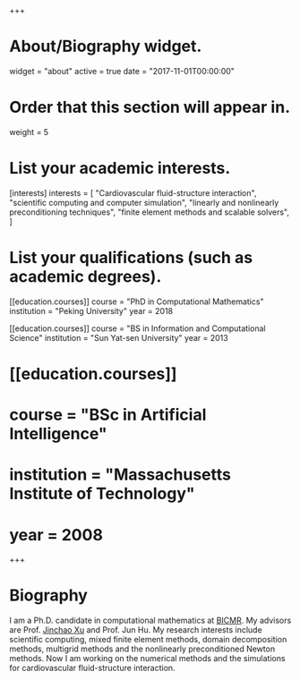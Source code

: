 +++
# About/Biography widget.
widget = "about"
active = true
date = "2017-11-01T00:00:00"

# Order that this section will appear in.
weight = 5

# List your academic interests.
[interests]
  interests = [
    "Cardiovascular fluid-structure interaction",
    "scientific computing and computer simulation",
    "linearly and nonlinearly preconditioning techniques",
    "finite element methods and scalable solvers",
  ]

# List your qualifications (such as academic degrees).
[[education.courses]]
  course = "PhD in Computational Mathematics"
  institution = "Peking University"
  year = 2018

[[education.courses]]
  course = "BS in Information and Computational Science"
  institution = "Sun Yat-sen University"
  year = 2013

# [[education.courses]]
#  course = "BSc in Artificial Intelligence"
#  institution = "Massachusetts Institute of Technology"
#  year = 2008
 
+++

# Biography

I am a Ph.D. candidate in computational mathematics at  <a href="http://bicmr.pku.edu.cn">BICMR</a>. My advisors are Prof. <a href="http://math.psu.edu/xu">Jinchao Xu</a> and Prof. Jun Hu. My research interests include scientific computing, mixed finite element methods, domain decomposition methods, multigrid methods and the nonlinearly preconditioned Newton methods. Now I am working on the numerical methods and the simulations for cardiovascular fluid-structure interaction.





